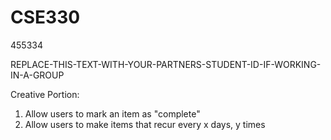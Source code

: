 # CSE330
455334

REPLACE-THIS-TEXT-WITH-YOUR-PARTNERS-STUDENT-ID-IF-WORKING-IN-A-GROUP

Creative Portion:
1) Allow users to mark an item as "complete"
2) Allow users to make items that recur every x days, y times
